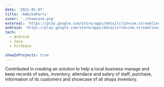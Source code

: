 ```yaml
---
date: '2021-01-07'
title: 'AmbikaParts'
cover: './showcase.png'
external: 'https://play.google.com/store/apps/details?id=com.streamliners.ambika'
android: 'https://play.google.com/store/apps/details?id=com.streamliners.ambika'
tech:
  - Android
  - Java
  - Firebase
  
showInProjects: true
---
```


Contributed in creating an solution to help a local business manage and keep records of sales, inventory, attendace and salary of staff, purchase, information of its customers and showcase of all shops inventory.
